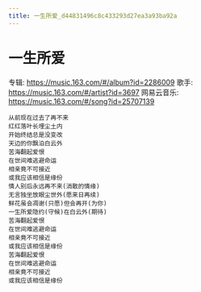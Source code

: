 ```yaml
---
title: 一生所爱_d44831496c8c433293d27ea3a93ba92a
---
```


# 一生所爱

专辑: https://music.163.com/#/album?id=2286009
歌手: https://music.163.com/#/artist?id=3697
网易云音乐: https://music.163.com/#/song?id=25707139

```
从前现在过去了再不来
红红落叶长埋尘土内
开始终结总是没变改
天边的你飘泊白云外
苦海翻起爱恨
在世间难逃避命运
相亲竟不可接近
或我应该相信是缘份
情人别后永远再不来(消散的情缘)
无言独坐放眼尘世外(愿来日再续)
鲜花虽会凋谢(只愿)但会再开(为你)
一生所爱隐约(守候)在白云外(期待)
苦海翻起爱恨
在世间难逃避命运
相亲竟不可接近
或我应该相信是缘份
苦海翻起爱恨
在世间难逃避命运
相亲竟不可接近
或我应该相信是缘份
```